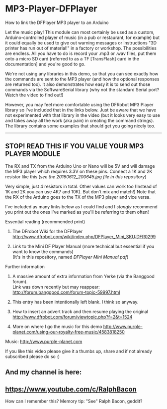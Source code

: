 # MP3-Player-DFPlayer
How to link the DFPlayer MP3 player to an Arduino

Let the music play! This module can most certainly be used as a custom, Arduino-controlled player of music (in a pub or restaurant, for example) but it could equally be used to give out
warning messages or instructions "3D printer has run out of material!" in a factory or workshop. The possibilities are endless. All you have to do is record your .mp3 or .wav
files, put them onto a micro SD card (referred to as a TF [TransFlash] card in the documentation] and you're good to go.

We're not using any libraries in this demo, so that you can see exactly how the commands are sent to the MP3 player (and how the optional responses are returned too). It also
demonstrates how easy it is to send out those commands via the SoftwareSerial library (why not the standard Serial port? Watch the video to find out!)

However, you may feel more comfortable using the DFRobot MP3 Player library so I've included that in the links below. Just be aware that we have not
experimented with that library in the video (but it looks very easy to use and takes away all the work (aka pain) in creating the command strings). The library contains some examples
that should get you going nicely too.

---------------------------------------------------
STOP! READ THIS IF YOU VALUE YOUR MP3 PLAYER MODULE
---------------------------------------------------

The RX and TX from the Arduino Uno or Nano will be 5V and will damage the MP3 player which requires 3.3V on these pins. Connect a 1K and 2K resistor like this (*see the 20160612_200645.jpg file in this repository*)

Very simple, just 4 resistors in total. Other values can work too (Instead of 1K and 2K you can use 4K7 and 10K). But don't mix and match!) Note that the RX of the Arduino goes to the TX of the MP3 player and vice versa.

I've included as many links below as I could find and I *stongly* recommend you print out the ones I've marked as you'll be referring to them often!

Essential reading (recommended print)
1. The DFrobot Wiki for the DFPlayer
   http://www.dfrobot.com/wiki/index.php/DFPlayer_Mini_SKU:DFR0299

2. Link to the Mini DF Player Manual (more technical but essential if you want to know the commands)  
   (It's in this repository, named _DFPlayer Mini Manual.pdf_)

Further information
1. A massive amount of extra information from Yerke (via the Banggood forum).  
   Link was down recently but may reappear:  
   http://forum.banggood.com/forum-topic-59997.html
   
2. This entry has been intentionally left blank. I think so anyway.

3. How to insert an advert track and then resume playing the original
   http://www.dfrobot.com/forum/viewtopic.php?f=2&t=1524

4. More on where I go the music for this demo
   http://www.purple-planet.com/using-our-royalty-free-music/4583818250   
   
Music: http://www.purple-planet.com


If you like this video please give it a thumbs up, share and if not already subscribed please do so :)

And my channel is here:
-----------------------------------------------------------------
https://www.youtube.com/c/RalphBacon
------------------------------------------------------------------ 
How can I remember this? Memory tip: "See" Ralph Bacon, geddit?
